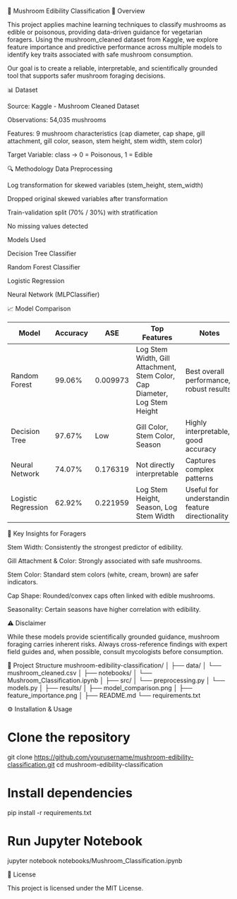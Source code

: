 🍄 Mushroom Edibility Classification
📌 Overview

This project applies machine learning techniques to classify mushrooms as edible or poisonous, providing data-driven guidance for vegetarian foragers. Using the mushroom_cleaned dataset from Kaggle, we explore feature importance and predictive performance across multiple models to identify key traits associated with safe mushroom consumption.

Our goal is to create a reliable, interpretable, and scientifically grounded tool that supports safer mushroom foraging decisions.

📊 Dataset

Source: Kaggle - Mushroom Cleaned Dataset

Observations: 54,035 mushrooms

Features: 9 mushroom characteristics (cap diameter, cap shape, gill attachment, gill color, season, stem height, stem width, stem color)

Target Variable: class → 0 = Poisonous, 1 = Edible

🔍 Methodology
Data Preprocessing

Log transformation for skewed variables (stem_height, stem_width)

Dropped original skewed variables after transformation

Train-validation split (70% / 30%) with stratification

No missing values detected

Models Used

Decision Tree Classifier

Random Forest Classifier

Logistic Regression

Neural Network (MLPClassifier)

📈 Model Comparison

| Model             | Accuracy | ASE       | Top Features                                                                 | Notes                                                |
|-------------------|----------|-----------|-------------------------------------------------------------------------------|------------------------------------------------------|
| Random Forest     | 99.06%   | 0.009973  | Log Stem Width, Gill Attachment, Stem Color, Cap Diameter, Log Stem Height   | Best overall performance, robust results            |
| Decision Tree     | 97.67%   | Low       | Gill Color, Stem Color, Season                                                | Highly interpretable, good accuracy                  |
| Neural Network    | 74.07%   | 0.176319  | Not directly interpretable                                                     | Captures complex patterns                            |
| Logistic Regression| 62.92%  | 0.221959  | Log Stem Height, Season, Log Stem Width                                       | Useful for understanding feature directionality      |


🌟 Key Insights for Foragers

Stem Width: Consistently the strongest predictor of edibility.

Gill Attachment & Color: Strongly associated with safe mushrooms.

Stem Color: Standard stem colors (white, cream, brown) are safer indicators.

Cap Shape: Rounded/convex caps often linked with edible mushrooms.

Seasonality: Certain seasons have higher correlation with edibility.

⚠️ Disclaimer

While these models provide scientifically grounded guidance, mushroom foraging carries inherent risks. Always cross-reference findings with expert field guides and, when possible, consult mycologists before consumption.

📂 Project Structure
mushroom-edibility-classification/
│
├── data/
│   └── mushroom_cleaned.csv
│
├── notebooks/
│   └── Mushroom_Classification.ipynb
│
├── src/
│   └── preprocessing.py
│   └── models.py
│
├── results/
│   ├── model_comparison.png
│   ├── feature_importance.png
│
├── README.md
└── requirements.txt

⚙️ Installation & Usage
# Clone the repository
git clone https://github.com/yourusername/mushroom-edibility-classification.git
cd mushroom-edibility-classification

# Install dependencies
pip install -r requirements.txt

# Run Jupyter Notebook
jupyter notebook notebooks/Mushroom_Classification.ipynb

📜 License

This project is licensed under the MIT License.
